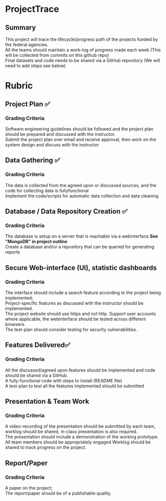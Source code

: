 # ProjectTrace
## Summary
This project will trace the lifecycle/progress path of the projects funded by the federal agencies.\
All the teams should maintain a work-log of progress made each week (This will be collected from commits on this github repo)\
Final datasets and code needs to be shared via a GitHub repository (We will need to add steps see below)

# Rubric
## Project Plan ✅
### Grading Criteria
Software engineering guidelines should be followed and the project plan should be prepared and discussed with the instructor.\
Submit the project plan over email and receive approval, then work on the system design and discuss with the instructor

## Data Gathering ✅
### Grading Criteria
The data is collected from the agreed upon or discussed sources, and the code for collecting data is fullyfunctional\
Implement the code/scripts for automatic data collection and data cleaning

## Database / Data Repository Creation ✅
### Grading Criteria
The database is setup on a server that is reachable via a webinterface **See "MongoDB" in project outline**\
Create a database and/or a repository that can be queried for generating reports

## Secure Web-interface (UI), statistic dashboards
### Grading Criteria
The interface should include a search feature according to the project being implemented;\
Project-specific features as discussed with the instructor should be implemented.\
The project website should use https and not http.
Support user accounts where applicable, the webinterface should be tested across different browsers.\
The test-plan should consider testing for security vulnerabilities.

## Features Delivered✅
### Grading Criteria
All the discussed/agreed upon features should be implemented and code should be shared via a GitHub.\
A fully-functional code with steps to install (README file)\
A test-plan to test all the features implemented should be submitted

## Presentation & Team Work
### Grading Criteria
A video-recording of the presentation should be submitted by each team, worklog should be shared, in-class presentation is also required.\
The presentation should include a demonstration of the working prototype.\
All team members should be appropriately engaged Worklog should be shared to track progress on the project.

## Report/Paper
### Grading Criteria
A paper on the project;\
The report/paper should be of a publishable quality.
